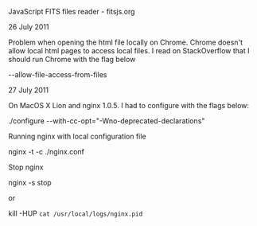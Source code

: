 JavaScript FITS files reader - fitsjs.org

26 July 2011

Problem when opening the html file locally on Chrome. Chrome doesn't allow local html pages to access local files. I read on StackOverflow that I should run
Chrome with the flag below

--allow-file-access-from-files

27 July 2011

On MacOS X Lion and nginx 1.0.5. I had to configure with the flags below:

./configure --with-cc-opt="-Wno-deprecated-declarations"

Running nginx with local configuration file

nginx -t -c ./nginx.conf

Stop nginx

nginx -s stop

  or

kill -HUP `cat /usr/local/logs/nginx.pid`
